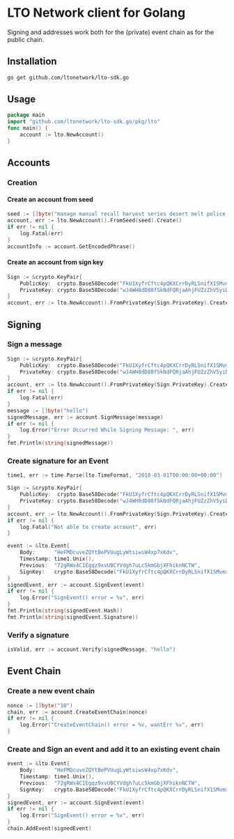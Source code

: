 # LTO Network client for Golang
Signing and addresses work both for the (private) event chain as for the public chain.

## Installation
```sh
go get github.com/ltonetwork/lto-sdk.go
```
## Usage
```go
package main
import "github.com/ltonetwork/lto-sdk.go/pkg/lto"
func main() {
	account := lto.NewAccount()
}
```

## Accounts

### Creation

#### Create an account from seed
```go
seed := []byte("manage manual recall harvest series desert melt police rose hollow moral pledge kitten position add")
account, err := lto.NewAccount().FromSeed(seed).Create()
if err != nil {
	log.Fatal(err)
}
accountInfo := account.GetEncodedPhrase()
```

#### Create an account from sign key

```go
Sign := &crypto.KeyPair{
	PublicKey:  crypto.Base58Decode("FkU1XyfrCftc4pQKXCrrDyRLSnifX1SMvmx1CYiiyB3Y"),
	PrivateKey: crypto.Base58Decode("wJ4WH8dD88fSkNdFQRjaAhjFUZzZhV5yiDLDwNUnp6bYwRXrvWV8MJhQ9HL9uqMDG1n7XpTGZx7PafqaayQV8Rp"),
}
account, err := lto.NewAccount().FromPrivateKey(Sign.PrivateKey).Create()

```

## Signing
### Sign a message
```go
Sign := &crypto.KeyPair{
	PublicKey:  crypto.Base58Decode("FkU1XyfrCftc4pQKXCrrDyRLSnifX1SMvmx1CYiiyB3Y"),
	PrivateKey: crypto.Base58Decode("wJ4WH8dD88fSkNdFQRjaAhjFUZzZhV5yiDLDwNUnp6bYwRXrvWV8MJhQ9HL9uqMDG1n7XpTGZx7PafqaayQV8Rp"),
}
account, err := lto.NewAccount().FromPrivateKey(Sign.PrivateKey).Create()
if err != nil {
	log.Fatal(err)
}
message := []byte("hello")
signedMessage, err := account.SignMessage(message)
if err != nil {
	log.Error("Error Occurred While Signing Message: ", err)
}
fmt.Println(string(signedMessage)) 
```
### Create signature for an Event

```go
time1, err := time.Parse(lto.TimeFormat, "2018-03-01T00:00:00+00:00")

Sign := &crypto.KeyPair{
	PublicKey:  crypto.Base58Decode("FkU1XyfrCftc4pQKXCrrDyRLSnifX1SMvmx1CYiiyB3Y"),
	PrivateKey: crypto.Base58Decode("wJ4WH8dD88fSkNdFQRjaAhjFUZzZhV5yiDLDwNUnp6bYwRXrvWV8MJhQ9HL9uqMDG1n7XpTGZx7PafqaayQV8Rp"),
}
account, err := lto.NewAccount().FromPrivateKey(Sign.PrivateKey).Create()
if err != nil {
	log.Fatal("Not able to create account", err)
}

event := &lto.Event{
	Body:      "HeFMDcuveZQYtBePVUugLyWtsiwsW4xp7xKdv",
	Timestamp: time1.Unix(),
	Previous:  "72gRWx4C1Egqz9xvUBCYVdgh7uLc5kmGbjXFhiknNCTW",
	SignKey:   crypto.Base58Decode("FkU1XyfrCftc4pQKXCrrDyRLSnifX1SMvmx1CYiiyB3Y"),
}
signedEvent, err := account.SignEvent(event)
if err != nil {
	log.Error("SignEvent() error = %v", err)
}
fmt.Println(string(signedEvent.Hash))
fmt.Println(string(signedEvent.Signature))
```
### Verify a signature

```go
isValid, err := account.Verify(signedMessage, "hello")
```

## Event Chain
### Create a new event chain
```go
nonce := []byte("10")
chain, err := account.CreateEventChain(nonce)
if err != nil {
	log.Error("CreateEventChain() error = %v, wantErr %v", err)
}
```
### Create and Sign an event and add it to an existing event chain

```go
event := &lto.Event{
	Body:      "HeFMDcuveZQYtBePVUugLyWtsiwsW4xp7xKdv",
	Timestamp: time1.Unix(),
	Previous:  "72gRWx4C1Egqz9xvUBCYVdgh7uLc5kmGbjXFhiknNCTW",
	SignKey:   crypto.Base58Decode("FkU1XyfrCftc4pQKXCrrDyRLSnifX1SMvmx1CYiiyB3Y"),
}
signedEvent, err := account.SignEvent(event)
if err != nil {
	log.Error("SignEvent() error = %v", err)
}
chain.AddEvent(signedEvent)
```



